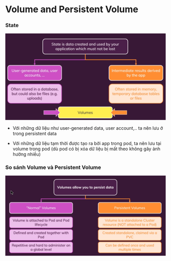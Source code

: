# Volume and Persistent Volume

### State
![](images/state.png)

* Với những dữ liệu như user-generated data, user account,.. ta nên lưu ở trong persistent data

* Với những dữ liệu tạm thời được tạo ra bởi app trong pod, ta nên lưu tại volume trong pod (dù pod có bị xóa dữ liệu bị mất theo không gây ảnh hưởng nhiều)

### So sánh Volume và Persistent Volume
![](images/compare.png)